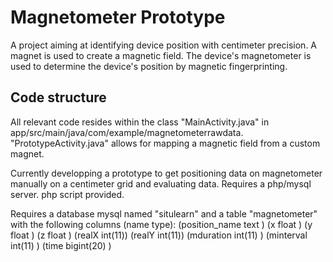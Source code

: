 # Magnetometer Prototype
A project aiming at identifying device position with centimeter precision. A magnet is used to create a magnetic field. The device's magnetometer is used to determine the device's position by magnetic fingerprinting.

## Code structure
All relevant code resides within the class "MainActivity.java" in app/src/main/java/com/example/magnetometerrawdata. "PrototypeActivity.java" allows for mapping a magnetic field from a custom magnet.



Currently developping a prototype to get positioning data on magnetometer manually on a centimeter grid and evaluating data. Requires a php/mysql server. php script provided.

Requires a database mysql named "situlearn" and a table "magnetometer" with the following columns (name type): 
(position_name 	text )
(x 	            float )
(y 	            float )
(z 	            float )
(realX 	        int(11))
(realY 	        int(11))
(mduration 	    int(11) )
(minterval    	  int(11) )
(time 	          bigint(20) 	)
